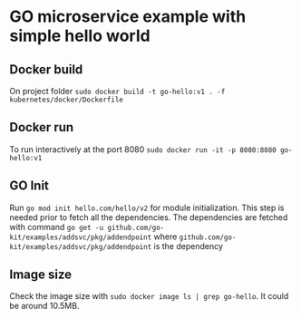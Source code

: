 # GO microservice example with simple hello world

## Docker build
On project folder
`sudo docker build -t go-hello:v1 . -f kubernetes/docker/Dockerfile`

## Docker run
To run interactively at the port 8080
`sudo docker run -it -p 8080:8080 go-hello:v1`
## GO Init
Run `go mod init hello.com/hello/v2` for module initialization.
This step is needed prior to fetch all the dependencies.
The dependencies are fetched with command `go get -u github.com/go-kit/examples/addsvc/pkg/addendpoint`
where `github.com/go-kit/examples/addsvc/pkg/addendpoint` is the dependency

## Image size
Check the image size with `sudo docker image ls | grep go-hello`. 
It could be around 10.5MB.
